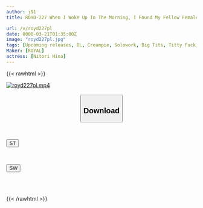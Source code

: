 ```yaml
---
author: j91
title: ROYD-227 When I Woke Up In The Morning, I Found My Fellow Female Co-worker In Her Underwear In Her Room! She's Always Being Rude And Rude To Me, But I've Been Relying On Her... Hina Nitori

url: /v/royd227pl
date: 0000-03-21T01:35:00Z
image: "royd227pl.jpg"
tags: [Upcoming releases, OL, Creampie, Solowork, Big Tits, Titty Fuck, Subordinates / Colleagues]
Maker: [ROYAL]
actress: [Nitori Hina]
---
```



{{< rawhtml >}}

<div class="video" data-videoid="pending_link.html">
    <a href="javascript:;">
        <img src="/v/royd227pl/royd227pl.jpg" width="WIDTH" height="HEIGHT" alt="royd227pl.mp4" loading="lazy">
    </a>
</div>

<script type="text/javascript" src="https://j91.asia/asset/on-demand-pend.js"></script>

<br>
  <link rel="stylesheet" href="https://j91.asia/asset/bs5.css">
  
  <center>
  <button class="btn btn-primary" type="button" data-bs-toggle="collapse" data-bs-target=".multi-collapse" aria-expanded="false" aria-controls="multiCollapseExample1 multiCollapseExample2"><h2>Download</h2></button></center>
</p>
<div class="row">
  <div class="col">
    <div class="collapse multi-collapse" id="multiCollapseExample1">
      <div class="card card-body">
	      	      <br>
<div class="buttons">  
<p><a href="https://j91.asia/pending_link.html" target="_blank"><button class="btn-hover color-3"><i class="fa fa-download"></i> ST</button></a></p></div>
    </div>
  </div>
</div>
  <div class="col">
    <div class="collapse multi-collapse" id="multiCollapseExample2">
      <div class="card card-body">
	      <br>
<div class="buttons">
<p><a href="https://j91.asia/pending_link.html" target="_blank"><button class="btn-hover color-2"><i class="fa fa-download"></i> SW</button></a></p></div>
<br><br>
      </div>
    </div>
  </div>
</div>

{{< /rawhtml >}}